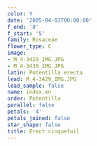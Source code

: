 ```yaml
---
color: Y
date: '2005-04-03T00:00:00'
f_end: '8'
f_start: '5'
family: Rosaceae
flower_type: C
image:
- M_4-3429_IMG.JPG
- M_4-3430_IMG.JPG
latin: Potentilla erecta
lead: M_4-3429_IMG.JPG
lead_sample: false
name: index.en
order: Potentilla
parallel: false
petals: '4'
petals_joined: false
star_shape: false
title: Erect cinquefoil
---
```

